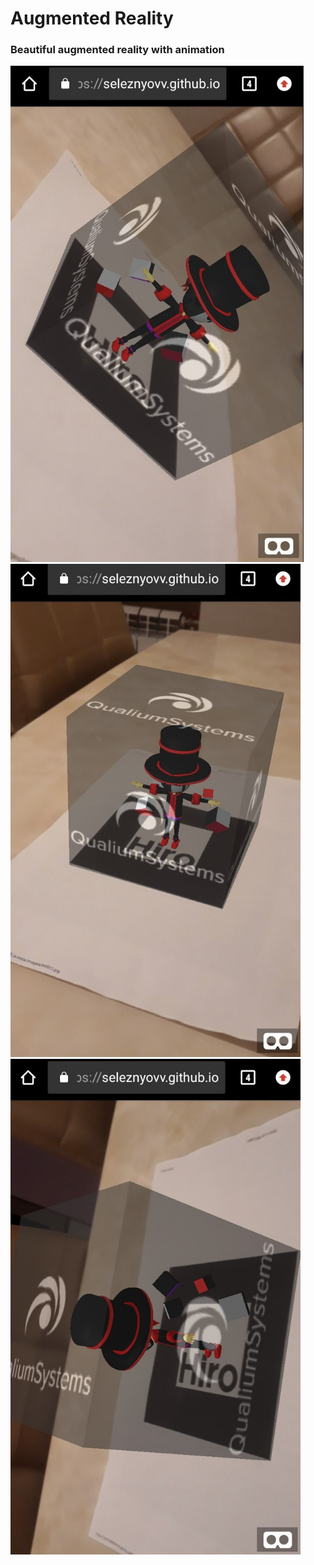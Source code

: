 Augmented Reality
=====================
### Beautiful augmented reality with animation

![screenshot](https://github.com/seleznyovv/seleznyovv.github.io/blob/master/Screenshot_1.png)
![screenshot](https://github.com/seleznyovv/seleznyovv.github.io/blob/master/Screenshot_2.png)
![screenshot](https://github.com/seleznyovv/seleznyovv.github.io/blob/master/Screenshot_3.png)
